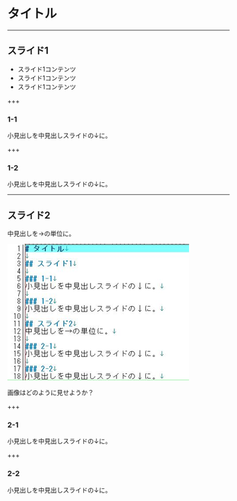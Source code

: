 # タイトル

---

## スライド1
- スライド1コンテンツ
- スライド1コンテンツ
- スライド1コンテンツ

+++

### 1-1
小見出しを中見出しスライドの↓に。

+++

### 1-2
小見出しを中見出しスライドの↓に。

---

## スライド2
中見出しを→の単位に。

![image.jpg](image.jpg)

画像はどのように見せようか？

+++

### 2-1
小見出しを中見出しスライドの↓に。

+++

### 2-2
小見出しを中見出しスライドの↓に。
